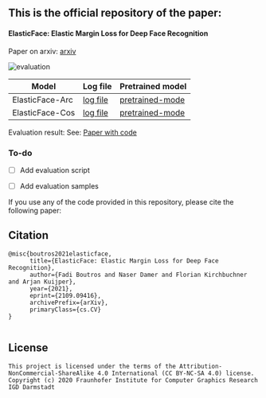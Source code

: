 

## This is the official repository of the paper:
#### ElasticFace: Elastic Margin Loss for Deep Face Recognition
Paper on arxiv: [arxiv](https://arxiv.org/pdf/2109.09416.pdf)

![evaluation](https://raw.githubusercontent.com/fdbtrs/ElasticFace/main/images/margins.png)




| Model  | Log file| Pretrained model|
| ------------- | ------------- |------------- |
| ElasticFace-Arc      |[log file](https://cloud-ext.igd.fraunhofer.de/s/789rCyTxFr28SsG) |[pretrained-mode](https://cloud-ext.igd.fraunhofer.de/s/44iGb2XxqZa2aDA) |
| ElasticFace-Cos  |[log file](https://cloud-ext.igd.fraunhofer.de/s/x8RQfQj3tkFfRFD) |[pretrained-mode](https://cloud-ext.igd.fraunhofer.de/s/G45JejZpxgjRBde) |

Evaluation result:
See: [Paper with code](https://paperswithcode.com/paper/elasticface-elastic-margin-loss-for-deep-face)


### To-do 
- [ ] Add evaluation script 
- [ ] Add evaluation samples


If you use any of the code provided in this repository, please cite the following paper:
## Citation
```
@misc{boutros2021elasticface,
      title={ElasticFace: Elastic Margin Loss for Deep Face Recognition}, 
      author={Fadi Boutros and Naser Damer and Florian Kirchbuchner and Arjan Kuijper},
      year={2021},
      eprint={2109.09416},
      archivePrefix={arXiv},
      primaryClass={cs.CV}
}


```


## License

```
This project is licensed under the terms of the Attribution-NonCommercial-ShareAlike 4.0 International (CC BY-NC-SA 4.0) license. 
Copyright (c) 2020 Fraunhofer Institute for Computer Graphics Research IGD Darmstadt
```
